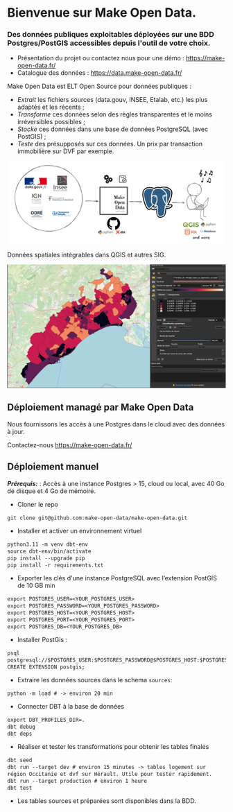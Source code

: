 # Bienvenue sur Make Open Data.


### Des données publiques exploitables déployées sur une BDD Postgres/PostGIS accessibles depuis l'outil de votre choix.

- Présentation du projet ou contactez nous pour une démo : https://make-open-data.fr/ 
- Catalogue des données : https://data.make-open-data.fr/


Make Open Data est ELT Open Source pour données publiques :

- *Extrait* les fichiers sources (data.gouv, INSEE, Etalab, etc.) les plus adaptés et les récents ; 
- *Transforme* ces données selon des règles transparentes et le moins irréversibles possibles ;
- *Stocke* ces données dans une base de données PostgreSQL (avec PostGIS) ;
- *Teste* des présupposés sur ces données. Un prix par transaction immobilière sur DVF par exemple.

<img src="assets/make-open-data-flow.png" width="600">



Données spatiales intégrables dans QGIS et autres SIG.

<img src="assets/demo-qgis.png" width="600">






## Déploiement managé par Make Open Data

Nous fournissons les accès à une Postgres dans le cloud avec des données à jour.

Contactez-nous https://make-open-data.fr/ 



## Déploiement manuel

**_Prérequis:_** : Accès à une instance Postgres > 15, cloud ou local, avec 40 Go de disque et 4 Go de mémoire.


- Cloner le repo

```
git clone git@github.com:make-open-data/make-open-data.git
``` 
- Installer et activer un environnement virtuel


```
python3.11 -m venv dbt-env 
source dbt-env/bin/activate
pip install --upgrade pip
pip install -r requirements.txt
``` 



- Exporter les clés d'une instance PostgreSQL avec l’extension PostGIS de 10 GB min

```
export POSTGRES_USER=<YOUR_POSTGRES_USER>  
export POSTGRES_PASSWORD=<YOUR_POSTGRES_PASSWORD> 
export POSTGRES_HOST=<YOUR_POSTGRES_HOST> 
export POSTGRES_PORT=<YOUR_POSTGRES_PORT>  
export POSTGRES_DB=<YOUR_POSTGRES_DB>
``` 

- Installer PostGis :

```
psql postgresql://$POSTGRES_USER:$POSTGRES_PASSWORD@$POSTGRES_HOST:$POSTGRES_PORT/$POSTGRES_DB
CREATE EXTENSION postgis;  
```

- Extraire les données sources dans le schema `sources`:

```
python -m load # -> environ 20 min
```


- Connecter DBT à la base de données

```
export DBT_PROFILES_DIR=.  
dbt debug
dbt deps
``` 


- Réaliser et tester les transformations pour obtenir les tables finales

```
dbt seed
dbt run --target dev # environ 15 minutes -> tables logement sur région Occitanie et dvf sur Hérault. Utile pour tester rapidement. 
dbt run --target production # environ 1 heure
dbt test
``` 

- Les tables sources et préparées sont disponibles dans la BDD.
